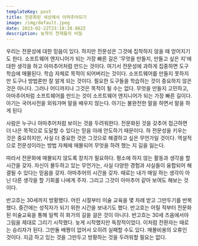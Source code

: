 ```yaml
---
templateKey: post
title: 전문화된 세상에서 아마추어되기
image: /img/default.jpeg
date: 2023-02-22T23:18:28.862Z
description: 늦깍이 천재들의 비밀
---
```

우리는 전문성에 대한 믿음이 있다. 하지만 전문성은 그것에 집착하지 않을 때 얻어지기도 한다. 소프트웨어 엔지니어가 되는 가장 빠른 길은 '무엇을 만들지, 만들고 싶은 지'에 대한 생각을 하고 아마추어처럼 만드는 것이다. 여기서 전문성에 과하게 집중하면 도구 학습에 매몰된다. 학습 자체로 목적이 되어버리는 것이다. 소프트웨어를 만들지 못하지만 도구나 방법론만 잘 알게 되는 것이다. 필요한 도구들을 학습하는 것이 중요하지 않은 것은 아니다. 그러나 어디까지나 그것은 목적이 될 수는 없다. 무엇을 만들지 고민하고, 아마추어처럼 소프트웨어를 만드는 것이 소프트웨어 엔지니어가 되는 가장 빠른 길이다. 아기는 국어사전을 외워가며 말을 배우지 않는다. 아기는 불완전한 말을 하면서 말을 하게 된다

사람은 누구나 아마추어처럼 보이는 것을 두려워한다. 전문화된 것을 갖추어 접근하면 더 나은 목적으로 도달할 수 있다는 믿음 아래 안도하기 때문이다. 하 전문성을 키우는 것은 중요하지만, 사실 더 중요한 것은 그것으로 해결하고 싶은 무언가일 것이다.  역설적으로 전문성이라는 방법 자체에 매몰되어 무엇을 하려 했는 지 길을 잃는다.

따라서 전문화에 매몰되지 않도록 장치가 필요하다. 평소에 하지 않는 활동과 생각을 할 시간을 갖자. 자신이 몰두하고 있는 무언가는, 사실 다양한 경험과 사실들이 융합되어 해결될 수 있다는 믿음을 갖자. 아마추어의 시간을 갖자. 때로는 내가 매일 하는 생각이 아닌 다른 생각을 할 기회를 나에게 주자. 그리고 그것이 아마추어 같아 보여도 해보는 것이다.

반고흐는 30세까지 방황했다. 어린 시절부터 미술 교육을 몇 차례 받고 그만두기를 반복했다. 중간에는 성직자가 되기 위한 시간을 보내기도 했다. 반고흐는 어릴 적부터 전문화된 미술교육을 통해 일찍 히 화가의 길을 걸은 것이 아니다. 반고흐는 30세 즈음에서야 그림을 제대로 그리기 시작했다. 늦게 시작했지만 독창적이었다. 이처럼 전환자는 때로는 승리자가 된다. 그만둘 배짱이 없어서 오히려 실패할 수도 있다. 매몰비용의 오류인 것이다. 지금 하고 있는 것을 그만두고 방황하는 것을 두려워할 필요는 없다.